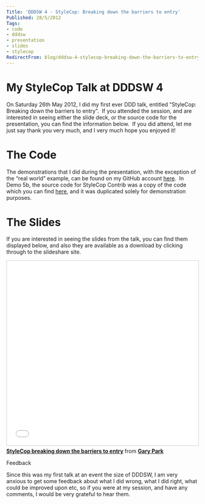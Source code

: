 ```yaml
---
Title: 'DDDSW 4 - StyleCop: Breaking down the barriers to entry'
Published: 28/5/2012
Tags:
- code
- dddsw
- presentation
- slides
- stylecop
RedirectFrom: blog/dddsw-4-stylecop-breaking-down-the-barriers-to-entry/index.html
---
```


# My StyleCop Talk at DDDSW 4

On Saturday 26th May 2012, I did my first ever DDD talk, entitled “StyleCop: Breaking down the barriers to entry”.  If you attended the session, and are interested in seeing either the slide deck, or the source code for the presentation, you can find the information below.  If you did attend, let me just say thank you very much, and I very much hope you enjoyed it!

# The Code

The demonstrations that I did during the presentation, with the exception of the “real world” example, can be found on my GitHub account [here](http://gep13.me/StyleCopDemos).  In Demo 5b, the source code for StyleCop Contrib was a copy of the code which you can find [here](http://stylecopcontrib.codeplex.com/), and it was duplicated solely for demonstration purposes.

# The Slides

If you are interested in seeing the slides from the talk, you can find them displayed below, and also they are available as a download by clicking through to the slideshare site.

<iframe src="//www.slideshare.net/slideshow/embed_code/key/HZqUa62BEbfKQV" width="595" height="485" frameborder="0" marginwidth="0" marginheight="0" scrolling="no" style="border:1px solid #CCC; border-width:1px; margin-bottom:5px; max-width: 100%;" allowfullscreen> </iframe> <div style="margin-bottom:5px"> <strong> <a href="//www.slideshare.net/gep13/style-cop-breaking-down-the-barriers-to-entry" title="StyleCop breaking down the barriers to entry" target="_blank">StyleCop breaking down the barriers to entry</a> </strong> from <strong><a target="_blank" href="//www.slideshare.net/gep13">Gary Park</a></strong> </div>

Feedback

Since this was my first talk at an event the size of DDDSW, I am very anxious to get some feedback about what I did wrong, what I did right, what could be improved upon etc, so if you were at my session, and have any comments, I would be very grateful to hear them.
